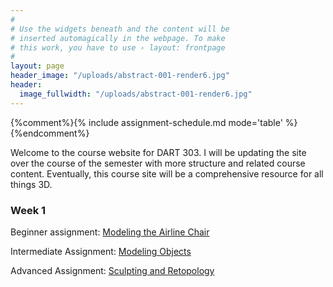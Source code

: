 ```yaml
---
#
# Use the widgets beneath and the content will be
# inserted automagically in the webpage. To make
# this work, you have to use › layout: frontpage
#
layout: page
header_image: "/uploads/abstract-001-render6.jpg"
header:
  image_fullwidth: "/uploads/abstract-001-render6.jpg"
---
```

{%comment%}{% include assignment-schedule.md mode='table' %}{%endcomment%}

Welcome to the course website for DART 303. I will be updating the site over the course of the semester with more structure and related course content. Eventually, this course site will be a comprehensive resource for all things 3D.

### Week 1

Beginner assignment: [Modeling the Airline Chair](/assignments/modeling-the-airline-chair.html)

Intermediate Assignment: [Modeling Objects](/assignments/modeling-objects.html)

Advanced Assignment: [Sculpting and Retopology](/assignments/sculpting-and-retopology.html)